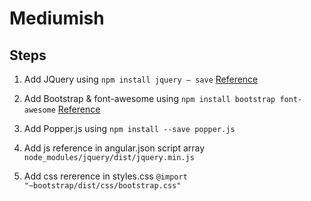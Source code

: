 # Mediumish

## Steps

1) Add JQuery using `npm install jquery — save`  [Reference](https://medium.com/@swarnakishore/how-to-include-and-use-jquery-in-angular-cli-project-592e0fe63176)

2) Add Bootstrap & font-awesome using `npm install bootstrap font-awesome` [Reference](https://medium.com/@beeman/tutorial-styling-angular-cli-v6-apps-with-bootstrap-8d4f8ea5adae)

3) Add Popper.js using `npm install --save popper.js`

4) Add js reference in angular.json script array `node_modules/jquery/dist/jquery.min.js`

5) Add css rererence in styles.css `@import "~bootstrap/dist/css/bootstrap.css"`
